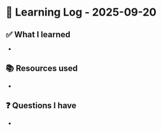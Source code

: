 # 🧠 Learning Log - 2025-09-20

## ✅ What I learned

- 

## 📚 Resources used

- 

## ❓ Questions I have

- 
